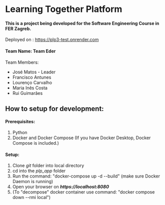 # Learning Together Platform

#### This is a project being developed for the Software Engineering Course in FER Zagreb.

Deployed on : https://plp3-test.onrender.com

#### Team Name: **Team Eder**

Team Members:
- José Matos - Leader
- Francisco Antunes
- Lourenço Carvalho
- Maria Inês Costa
- Rui Guimarães

## How to setup for development:

#### **Prerequisites**:

1. Python
2. Docker and Docker Compose (If you have Docker Desktop, Docker Compose is included.)

#### **Setup**:

1. Clone *git* folder into local directory
2. cd into the *plp_app* folder
3. Run the command: "docker-compose up -d --build" (make sure Docker Daemon is running)
4. Open your browser on ***https://localhost:8080***
5. (To "decompose" docker container use command: "docker compose down --rmi local")
